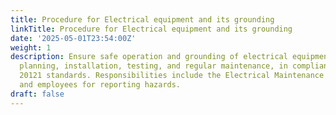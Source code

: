 ```yaml
---
title: Procedure for Electrical equipment and its grounding
linkTitle: Procedure for Electrical equipment and its grounding
date: '2025-05-01T23:54:00Z'
weight: 1
description: Ensure safe operation and grounding of electrical equipment through inspections,
  planning, installation, testing, and regular maintenance, in compliance with ISO
  20121 standards. Responsibilities include the Electrical Maintenance Team, supervisors,
  and employees for reporting hazards.
draft: false
---
```



<!-- Unsupported block type: table_of_contents -->

<!-- Unsupported block type: unsupported -->

